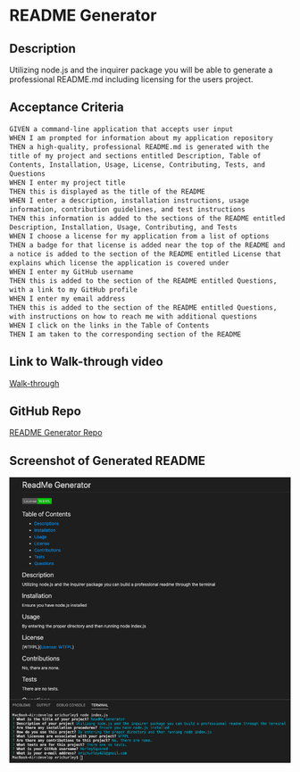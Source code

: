 # README Generator

## Description
Utilizing node.js and the inquirer package you will be able to generate a professional README.md including licensing for the users project. 

## Acceptance Criteria
```
GIVEN a command-line application that accepts user input
WHEN I am prompted for information about my application repository
THEN a high-quality, professional README.md is generated with the title of my project and sections entitled Description, Table of Contents, Installation, Usage, License, Contributing, Tests, and Questions
WHEN I enter my project title
THEN this is displayed as the title of the README
WHEN I enter a description, installation instructions, usage information, contribution guidelines, and test instructions
THEN this information is added to the sections of the README entitled Description, Installation, Usage, Contributing, and Tests
WHEN I choose a license for my application from a list of options
THEN a badge for that license is added near the top of the README and a notice is added to the section of the README entitled License that explains which license the application is covered under
WHEN I enter my GitHub username
THEN this is added to the section of the README entitled Questions, with a link to my GitHub profile
WHEN I enter my email address
THEN this is added to the section of the README entitled Questions, with instructions on how to reach me with additional questions
WHEN I click on the links in the Table of Contents
THEN I am taken to the corresponding section of the README
```

## Link to Walk-through video
[Walk-through](https://drive.google.com/file/d/1FwcKeZGVY72PxvY_oB_FkBMitneQGP-z/view)

## GitHub Repo
[README Generator Repo](https://github.com/HurleySquared/readme-generator)

## Screenshot of Generated README
![Generated README](./images/ss-readme-gen.png)